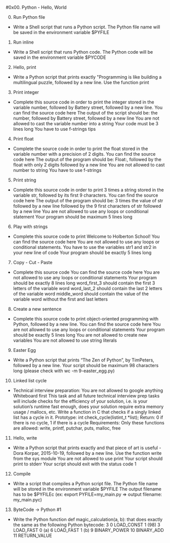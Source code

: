 #0x00. Python - Hello, World

0. Run Python file
- Write a Shell script that runs a Python script.
The Python file name will be saved in the environment variable $PYFILE

1. Run inline
- Write a Shell script that runs Python code.
The Python code will be saved in the environment variable $PYCODE

2. Hello, print
- Write a Python script that prints exactly "Programming is like building a multilingual puzzle, followed by a new line.
Use the function print

3. Print integer
- Complete this source code in order to print the integer stored in the variable number, followed by Battery street, followed by a new line.
You can find the source code here
The output of the script should be:
the number, followed by Battery street,
followed by a new line
You are not allowed to cast the variable number into a string
Your code must be 3 lines long
You have to use f-strings tips

4. Print float
- Complete the source code in order to print the float stored in the variable number with a precision of 2 digits.
You can find the source code here
The output of the program should be:
Float:, followed by the float with only 2 digits
followed by a new line
You are not allowed to cast number to string
You have to use f-strings

5. Print string
- Complete this source code in order to print 3 times a string stored in the variable str, followed by its first 9 characters.
You can find the source code here
The output of the program should be:
3 times the value of str
followed by a new line
followed by the 9 first characters of str
followed by a new line
You are not allowed to use any loops or conditional statement
Your program should be maximum 5 lines long

6. Play with strings
- Complete this source code to print Welcome to Holberton School!
You can find the source code here
You are not allowed to use any loops or conditional statements.
You have to use the variables str1 and str2 in your new line of code
Your program should be exactly 5 lines long

7. Copy - Cut - Paste

- Complete this source code
You can find the source code here
You are not allowed to use any loops or conditional statements
Your program should be exactly 8 lines long
word_first_3 should contain the first 3 letters of the variable word
word_last_2 should contain the last 2 letters of the variable word
middle_word should contain the value of the variable word without the first and last letters

8. Create a new sentence
- Complete this source code to print object-oriented programming with Python, followed by a new line.
You can find the source code here
You are not allowed to use any loops or conditional statements
Your program should be exactly 5 lines long
You are not allowed to create new variables
You are not allowed to use string literals

9. Easter Egg
- Write a Python script that prints “The Zen of Python”, by TimPeters, followed by a new line.
Your script should be maximum 98 characters long (please check with wc -m 9-easter_egg.py)

10. Linked list cycle
- Technical interview preparation:
You are not allowed to google anything
Whiteboard first
This task and all future technical interview prep tasks will include checks for the efficiency of your solution, i.e. is your solution’s runtime fast enough, does your solution require extra memory usage / mallocs, etc.
Write a function in C that checks if a singly linked list has a cycle in it.
Prototype: int check_cycle(listint_t *list);
Return: 0 if there is no cycle, 1 if there is a cycle
Requirements:
Only these functions are allowed: write, printf, putchar, puts, malloc, free

11. Hello, write
- Write a Python script that prints exactly and that piece of art is useful - Dora Korpar, 2015-10-19, followed by a new line.
Use the function write from the sys module
You are not allowed to use print
Your script should print to stderr
Your script should exit with the status code 1

12. Compile
- Write a script that compiles a Python script file.
The Python file name will be stored in the environment variable $PYFILE
The output filename has to be $PYFILEc (ex: export PYFILE=my_main.py => output filename: my_main.pyc)

13. ByteCode -> Python #1
- Write the Python function def magic_calculation(a, b): that does exactly the same as the following Python bytecode:
 3           0 LOAD_CONST               1 (98)
              3 LOAD_FAST                0 (a)
              6 LOAD_FAST                1 (b)
              9 BINARY_POWER
             10 BINARY_ADD
             11 RETURN_VALUE
